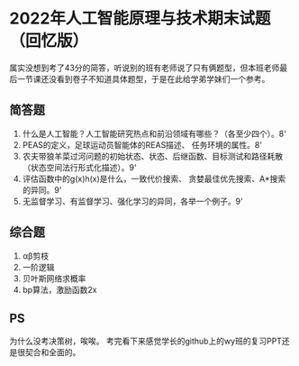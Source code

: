 # 2022年人工智能原理与技术期末试题（回忆版）
属实没想到考了43分的简答，听说别的班有老师说了只有俩题型，但本班老师最后一节课还没看到卷子不知道具体题型，于是在此给学弟学妹们一个参考。
## 简答题

1. 什么是人工智能？人工智能研究热点和前沿领域有哪些？（各至少四个）。8'
2. PEAS的定义，足球运动员智能体的REAS描述、 任务环境的属性。8'
3. 农夫带狼羊菜过河问题的初始状态、状态、后继函数、目标测试和路径耗散（状态空间法行形式化描述）。9'
4. 评估函数中的g(x)h(x)是什么，一致代价搜索、 贪婪最佳优先搜索、A*搜索的异同。9'
5. 无监督学习、有监督学习、强化学习的异同，各举一个例子。9'
## 综合题

1. αβ剪枝
2. 一阶逻辑
3. 贝叶斯网络求概率
4. bp算法，激励函数2x
## PS
为什么没考决策树，唉唉。
考完看下来感觉学长的github上的wy班的复习PPT还是很契合和全面的。
